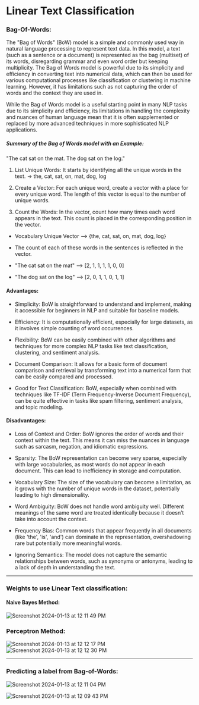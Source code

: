 # Linear Text Classification


### Bag-Of-Words:

The "Bag of Words" (BoW) model is a simple and commonly used way in natural language processing to represent text data. In this model, a text (such as a sentence or a document) is represented as the bag (multiset) of its words, disregarding grammar and even word order but keeping multiplicity. The Bag of Words model is powerful due to its simplicity and efficiency in converting text into numerical data, which can then be used for various computational processes like classification or clustering in machine learning. However, it has limitations such as not capturing the order of words and the context they are used in.

While the Bag of Words model is a useful starting point in many NLP tasks due to its simplicity and efficiency, its limitations in handling the complexity and nuances of human language mean that it is often supplemented or replaced by more advanced techniques in more sophisticated NLP applications.

##### Summary of the Bag of Words model with an Example:

"The cat sat on the mat.
The dog sat on the log."

1. List Unique Words: It starts by identifying all the unique words in the text. -> the, cat, sat, on, mat, dog, log

2. Create a Vector: For each unique word, create a vector with a place for every unique word. The length of this vector is equal to the number of unique words.

3. Count the Words: In the vector, count how many times each word appears in the text. This count is placed in the corresponding position in the vector.


- Vocabulary Unique Vector --> {the, cat, sat, on, mat, dog, log}

- The count of each of these words in the sentences is reflected in the vector.
- "The cat sat on the mat" --> [2, 1, 1, 1, 1, 0, 0]
- "The dog sat on the log" --> [2, 0, 1, 1, 0, 1, 1]

   


#### Advantages:

- Simplicity: BoW is straightforward to understand and implement, making it accessible for beginners in NLP and suitable for baseline models.

- Efficiency: It is computationally efficient, especially for large datasets, as it involves simple counting of word occurrences.

- Flexibility: BoW can be easily combined with other algorithms and techniques for more complex NLP tasks like text classification, clustering, and sentiment analysis.

- Document Comparison: It allows for a basic form of document comparison and retrieval by transforming text into a numerical form that can be easily compared and processed.

- Good for Text Classification: BoW, especially when combined with techniques like TF-IDF (Term Frequency-Inverse Document Frequency), can be quite effective in tasks like spam filtering, sentiment analysis, and topic modeling.


#### Disadvantages:

- Loss of Context and Order: BoW ignores the order of words and their context within the text. This means it can miss the nuances in language such as sarcasm, negation, and idiomatic expressions.

- Sparsity: The BoW representation can become very sparse, especially with large vocabularies, as most words do not appear in each document. This can lead to inefficiency in storage and computation.

- Vocabulary Size: The size of the vocabulary can become a limitation, as it grows with the number of unique words in the dataset, potentially leading to high dimensionality.

- Word Ambiguity: BoW does not handle word ambiguity well. Different meanings of the same word are treated identically because it doesn’t take into account the context.

- Frequency Bias: Common words that appear frequently in all documents (like 'the', 'is', 'and') can dominate in the representation, overshadowing rare but potentially more meaningful words.

- Ignoring Semantics: The model does not capture the semantic relationships between words, such as synonyms or antonyms, leading to a lack of depth in understanding the text.


---

### Weights to use Linear Text classification:


#### Naive Bayes Method:


![Screenshot 2024-01-13 at 12 11 49 PM](https://github.com/kasteway/Natural_Language_Processing/assets/62068733/7edc0503-78c5-404a-8798-fcd493ecd6b3)


### Perceptron Method:

![Screenshot 2024-01-13 at 12 12 17 PM](https://github.com/kasteway/Natural_Language_Processing/assets/62068733/20b59985-b49c-4113-bab9-0a6e46e11c53)
![Screenshot 2024-01-13 at 12 12 30 PM](https://github.com/kasteway/Natural_Language_Processing/assets/62068733/42ecd190-60eb-4524-bd48-71161f0972d6)



---

### Predicting a label from Bag-of-Words:


![Screenshot 2024-01-13 at 12 11 04 PM](https://github.com/kasteway/Natural_Language_Processing/assets/62068733/10527d6b-0f73-4692-80c7-490a9f1d2771)


![Screenshot 2024-01-13 at 12 09 43 PM](https://github.com/kasteway/Natural_Language_Processing/assets/62068733/f8c838fb-201c-4298-8a2d-8c74533a061b)


